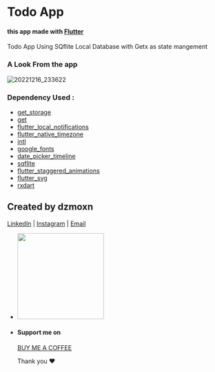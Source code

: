 # Todo App 

#### this app made with [Flutter](https://flutter.dev/)

 Todo App Using SQflite Local Database with Getx as state mangement
 
 
 ### A Look From the app


![20221216_233622](https://user-images.githubusercontent.com/90144954/208200407-9b1fa1ba-c5da-457c-a61e-4be00f615d8c.gif)




### Dependency Used :

  - [get_storage](https://pub.dev/packages/get_storage)
  - [get](https://pub.dev/packages/get)
  - [flutter_local_notifications](https://pub.dev/packages/flutter_local_notifications)
  - [flutter_native_timezone](https://pub.dev/packages/flutter_native_timezone)
  - [intl](https://pub.dev/packages/intl)
  - [google_fonts](https://pub.dev/packages/google_fonts)
  - [date_picker_timeline](https://pub.dev/packages/date_picker_timeline)
  - [sqflite](https://pub.dev/packages/sqflite)
  - [flutter_staggered_animations](https://pub.dev/packages/flutter_staggered_animations)
  - [flutter_svg](https://pub.dev/packages/flutter_svg)
  - [rxdart](https://pub.dev/packages/rxdart)
  
   ## Created by dzmoxn

[LinkedIn](https://dz.linkedin.com/in/mohsen-ghalem) | [Instagram](instagram.com/mohsen_unix) | [Email](mailto:ghalemmohsen@gmail.com)

- <a href="https://www.ranwip.com">
  <img src="https://user-images.githubusercontent.com/90144954/174205826-294fff04-8c85-4080-9fd2-bede1d5953c6.png" width=200/>
  <a/>
  
- #### Support me on <br><a href="https://www.buymeacoffee.com/ghalemmohsz">
   BUY ME A COFFEE
   <a/>
   
   
  
  Thank you ❤️
